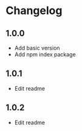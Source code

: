 # Changelog

## 1.0.0

- Add basic version
- Add npm index package

## 1.0.1
- Edit readme

## 1.0.2
- Edit readme
